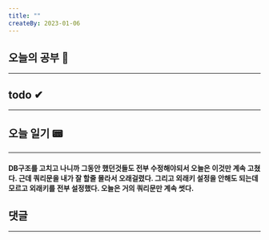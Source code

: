 ```yaml
---
title: ""
createBy: 2023-01-06
---
```

## 오늘의 공부 🎉
---
### 

## todo ✔
---
### 

## 오늘 일기 📟
---
#### DB구조를 고치고 나니까 그동안 했던것들도 전부 수정해야되서 오늘은 이것만 계속 고쳤다. 근데 쿼리문을 내가 잘 할줄 몰라서 오래걸렸다. 그리고 외래키 설정을 안해도 되는데 모르고 외래키를 전부 설정했다. 오늘은 거의 쿼리문만 계속 썻다.
## 댓글
---

<Comment />
